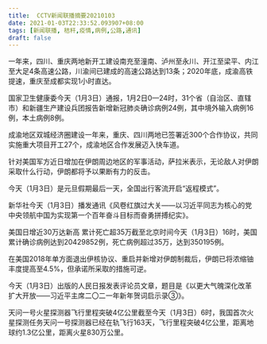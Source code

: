 ```yaml
---
title:  CCTV新闻联播摘要20210103
date: 2021-01-03T22:33:52.093907+08:00
tags: [新闻联播, 秸秆,疫情,病例,公路,通讯]
draft: false
---
```


一年来，四川、重庆两地新开工建设南充至潼南、泸州至永川、开江至梁平、内江至大足4条高速<span class="keywords_fund">公路</span>，川渝间已建成的高速<span class="keywords_fund">公路</span>达到13条；2020年底，成渝高铁提速，重庆至成都实现1小时直达。

国家卫生健康委今天（1月3日）通报，1月2日0—24时，31个省（自治区、直辖市）和新疆生产建设兵团报告新增新冠肺炎确诊<span class="keywords_content">病例</span>24例，其中境外输入<span class="keywords_content">病例</span>16例，本土<span class="keywords_content">病例</span>8例。

成渝地区双城经济圈建设一年来，重庆、四川两地已签署近300个合作协议，共同实施重大项目开工27个，成渝地区合作发展迈入快车道。

针对美国军方近日增加在伊朗周边地区的军事活动，萨拉米表示，无论敌人对伊朗采取什么行动，伊朗都将予以果断有力的反击。

今天（1月3日）是元旦假期最后一天，全国出行客流开启“返程模式”。

新华社今天（1月3日）播发<span class="keywords_fund">通讯</span>《风卷红旗过大关——以习近平同志为核心的党中央领航中国为实现第一个百年奋斗目标而奋勇拼搏纪实》。

美国日增近30万达新高 累计死亡超35万截至北京时间今天（1月3日）16时，美国累计确诊<span class="keywords_content">病例</span>达到20429852例，死亡<span class="keywords_content">病例</span>超过35万，达到350195例。

在美国2018年单方面退出伊核协议、重启并新增对伊朗制裁后，伊朗已将浓缩铀丰度提高至4.5%，但承诺所采取的措施可逆。

今天（1月3日）出版的人民日报发表评论员文章，题目是《以更大气魄深化改革扩大开放——习近平主席二〇二一年新年贺词启示录③》。

天问一号火星探测器飞行里程突破4亿公里截至今天（1月3日）6时，我国首次火星探测任务天问一号探测器已经在轨飞行163天，飞行里程突破4亿公里，距离地球约1.3亿公里，距离火星830万公里。
